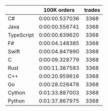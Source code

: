 ||100K orders|trades|
-|:-:|:-:|
|C#|0:00:00.537036|3368|
|Java|0:00:00.556741|3368|
|TypeScript|0:00:00.639620|3368|
|F#|0:00:04.148385|3368|
|Swift|0:00:04.847990|3368|
|C|0:00:09.328779|3368|
|Rust|0:00:11.387583|3368|
|C++|0:00:20.959616|3368|
|Go|0:00:28.026478|3368|
|Cython|0:01:33.887003|3368|
|Python|0:01:37.867975|3368|


